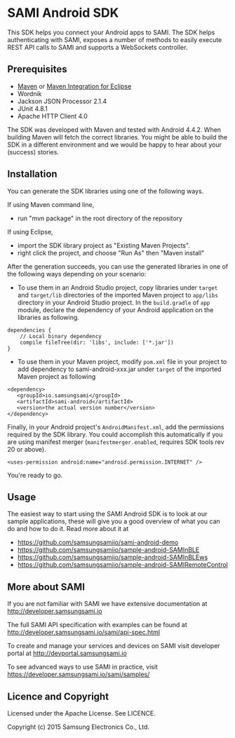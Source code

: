 SAMI Android SDK
================

This SDK helps you connect your Android apps to SAMI. The SDK helps authenticating with SAMI, exposes a number of methods to easily execute REST API calls to SAMI and supports a WebSockets controller. 

Prerequisites
-------------

 * [Maven](http://maven.apache.org/) or [Maven Integration for Eclipse](https://www.eclipse.org/m2e/)
 * Wordnik
 * Jackson JSON Processor  2.1.4
 * JUnit 4.8.1
 * Apache HTTP Client 4.0

The SDK was developed with Maven and tested with Android 4.4.2. When building Maven will fetch the correct libraries. You might be able to build the SDK in a different environment and we would be happy to hear about your (success) stories.

Installation
---------------------

You can generate the SDK libraries using one of the following ways. 

If using Maven command line,
- run "mvn package" in the root directory of the repository

If using Eclipse, 
- import the SDK library project as "Existing Maven Projects".
- right click the project, and choose "Run As" then "Maven install"

After the generation succeeds, you can use the generated libraries in one of the following ways depending on your scenario:

- To use them in an Android Studio project, copy libraries under `target` and `target/lib` directories of the imported Maven project to `app/libs` directory in your Android Studio project. In the `build.gradle` of `app` module, declare the dependency of your Android application on the libraries as following.

~~~
dependencies {
    // Local binary dependency
    compile fileTree(dir: 'libs', include: ['*.jar'])
}
~~~

- To use them in your Maven project, modify `pom.xml` file in your project to add dependency to sami-android-xxx.jar under `target` of the imported Maven project as following

~~~
<dependency>
   <groupId>io.samsungsami</groupId>
   <artifactId>sami-android</artifactId>
   <version>the actual version number</version>
</dependency>
~~~

Finally, in your Android project's `AndroidManifest.xml`, add the permissions required by the SDK library. You could accomplish this automatically if you are using manifest merger (`manifestmerger.enabled`, requires SDK tools rev 20 or above).

~~~
<uses-permission android:name="android.permission.INTERNET" />
~~~

You're ready to go.

Usage
------

The easiest way to start using the SAMI Android SDK is to look at our sample applications, these will give you a good overview of what you can do and how to do it. Read more about it at
 * https://github.com/samsungsamiio/sami-android-demo
 * https://github.com/samsungsamiio/sample-android-SAMInBLE
 * https://github.com/samsungsamiio/sample-android-SAMInBLEws
 * https://github.com/samsungsamiio/sample-android-SAMIRemoteControl

More about SAMI
---------------

If you are not familiar with SAMI we have extensive documentation at http://developer.samsungsami.io

The full SAMI API specification with examples can be found at http://developer.samsungsami.io/sami/api-spec.html

To create and manage your services and devices on SAMI visit developer portal at http://devportal.samsungsami.io

To see advanced ways to use SAMI in practice, visit https://developer.samsungsami.io/sami/samples/

Licence and Copyright
---------------------

Licensed under the Apache License. See LICENCE.

Copyright (c) 2015 Samsung Electronics Co., Ltd.
